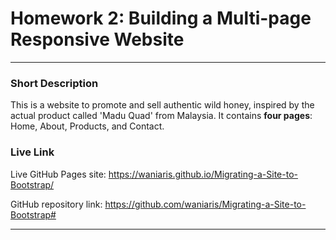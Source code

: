 # Homework 2: Building a Multi-page Responsive Website

---

### **Short Description**

This is a website to promote and sell authentic wild honey, inspired by the actual product called 'Madu Quad' from Malaysia. It contains **four pages**: Home, About, Products, and Contact.

### **Live Link**

Live GitHub Pages site:
https://waniaris.github.io/Migrating-a-Site-to-Bootstrap/

GitHub repository link:
https://github.com/waniaris/Migrating-a-Site-to-Bootstrap#

---